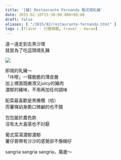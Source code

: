 ```yaml
---
title: '[豬] Restaurante Fernando 葡式燒乳豬'
date: 2015-02-16T15:30:00.000+08:00
draft: false
aliases: [ "/2015/02/restaurante-fernando.html" ]
tags : [flavor - 行膳積腹, travel - macao]
---
```


遠一遠走到去黑沙環  
就是為了吃這頭燒乳豬  

![](/images/macau09.jpg)

即燒的乳豬～  
「咔嚓」一聲脆脆的薄皮層  
加上裡面既嫩滑又juicy的豬肉  
濃郁的豬味，不用再加任何調味  
  
配菜最喜歡是黑橄欖（哈）  
而薯條幼身脆口微鹹的也不錯  
  
包包屬於農色款  
沒有太大喜感也不討厭  
  
葡式菜湯濃郁濃郁  
薯仔蓉帶有沙沙的感覺卻不像糊仔  
  
sangria sangria sangria，萬歲～
